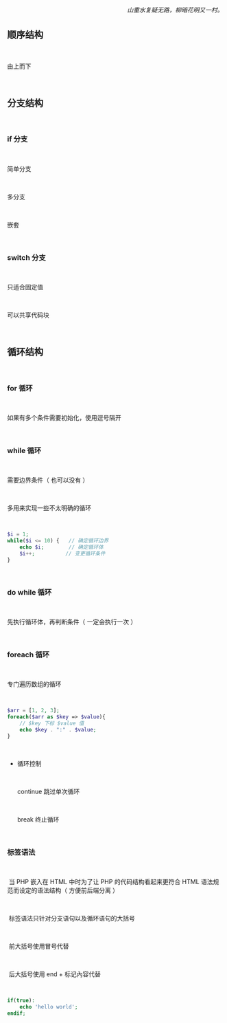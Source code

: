<h6 align="right">山重水复疑无路，柳暗花明又一村。</h6>



## 顺序结构

<br>

由上而下

<br>

## 分支结构

<br>

### if 分支

<br>

简单分支

<br>

多分支

<br>

嵌套

<br>

### switch 分支

<br>

只适合固定值

<br>

可以共享代码块

<br>

## 循环结构

<br>

### for 循环

<br>

如果有多个条件需要初始化，使用逗号隔开

<br>

### while 循环

<br>

需要边界条件（ 也可以没有 ）

<br>

多用来实现一些不太明确的循环

<br>

~~~php
$i = 1;
while($i <= 10) {	// 确定循环边界
    echo $i;	    // 确定循环体
    $i++;		   // 变更循环条件
}
~~~

<br>

### do while 循环

<br>

先执行循环体，再判断条件（ 一定会执行一次 ）

<br>

### foreach 循环

<br>

专门遍历数组的循环

<br>

~~~php
$arr = [1, 2, 3];
foreach($arr as $key => $value){
    // $key 下标 $value 值
    echo $key . ":" . $value;
}
~~~

<br>

- 循环控制

    <br>

    continue 跳过单次循环

    <br>

    break 终止循环

<br>

### 标签语法

<br>

​	当 PHP 嵌入在 HTML 中时为了让 PHP 的代码结构看起来更符合 HTML 语法规范而设定的语法结构（ 方便前后端分离 ）

<br>

​	标签语法只针对分支语句以及循环语句的大括号

<br>

​	前大括号使用冒号代替

<br>

​	后大括号使用 end + 标记內容代替

<br>

~~~php
if(true):
	echo 'hello world';
endif;
~~~


